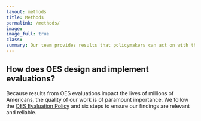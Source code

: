 ```yaml
---
layout: methods
title: Methods
permalink: /methods/
image:
image_full: true
class:
summary: Our team provides results that policymakers can act on with the highest degree of confidence.
---
```

## How does OES design and implement evaluations?

Because results from OES evaluations impact the lives of millions of Americans, the quality of our work is of paramount importance. We follow the <a href="{{ '/assets/files/evaluationpolicy.pdf' | prepend: site.baseurl }}">OES Evaluation Policy</a> and six steps to ensure our findings are relevant and reliable.


